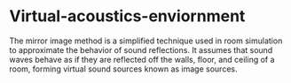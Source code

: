 # Virtual-acoustics-enviornment
The mirror image method is a simplified technique used in room simulation to approximate the behavior of sound reflections. It assumes that sound waves behave as if they are reflected off the walls, floor, and ceiling of a room, forming virtual sound sources known as image sources.
